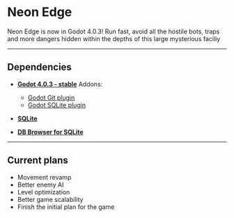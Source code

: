 # Neon Edge

Neon Edge is now in Godot 4.0.3!
Run fast, avoid all the hostile bots, traps and more dangers hidden within the depths of this large mysterious faciliy

---

## Dependencies

- [**Godot 4.0.3 - stable**](https://godotengine.org/download/archive/4.0.3-stable/)
    Addons:
  - [Godot Git plugin](https://godotengine.org/asset-library/asset/1581)
  - [Godot SQLite plugin](https://github.com/2shady4u/godot-sqlite/releases)

- [**SQLite**](https://www.sqlite.org/download.html)
- [**DB Browser for SQLite**](https://sqlitebrowser.org/)

---

## Current plans

- Movement revamp
- Better enemy AI
- Level optimization
- Better game scalability
- Finish the initial plan for the game
